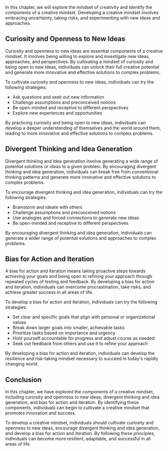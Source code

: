 
In this chapter, we will explore the mindset of creativity and identify the components of a creative mindset. Developing a creative mindset involves embracing uncertainty, taking risks, and experimenting with new ideas and approaches.

Curiosity and Openness to New Ideas
-----------------------------------

Curiosity and openness to new ideas are essential components of a creative mindset. It involves being willing to explore and investigate new ideas, approaches, and perspectives. By cultivating a mindset of curiosity and being open to new ideas, individuals can unlock their full creative potential and generate more innovative and effective solutions to complex problems.

To cultivate curiosity and openness to new ideas, individuals can try the following strategies:

* Ask questions and seek out new information
* Challenge assumptions and preconceived notions
* Be open-minded and receptive to different perspectives
* Explore new experiences and opportunities

By practicing curiosity and being open to new ideas, individuals can develop a deeper understanding of themselves and the world around them, leading to more innovative and effective solutions to complex problems.

Divergent Thinking and Idea Generation
--------------------------------------

Divergent thinking and idea generation involve generating a wide range of potential solutions or ideas to a given problem. By encouraging divergent thinking and idea generation, individuals can break free from conventional thinking patterns and generate more innovative and effective solutions to complex problems.

To encourage divergent thinking and idea generation, individuals can try the following strategies:

* Brainstorm and ideate with others
* Challenge assumptions and preconceived notions
* Use analogies and forced connections to generate new ideas
* Be open-minded and receptive to different perspectives

By encouraging divergent thinking and idea generation, individuals can generate a wider range of potential solutions and approaches to complex problems.

Bias for Action and Iteration
-----------------------------

A bias for action and iteration means taking proactive steps towards achieving your goals and being open to refining your approach through repeated cycles of testing and feedback. By developing a bias for action and iteration, individuals can overcome procrastination, take risks, and achieve greater success in all areas of life.

To develop a bias for action and iteration, individuals can try the following strategies:

* Set clear and specific goals that align with personal or organizational values
* Break down larger goals into smaller, achievable tasks
* Prioritize tasks based on importance and urgency
* Hold yourself accountable for progress and adjust course as needed
* Seek out feedback from others and use it to refine your approach

By developing a bias for action and iteration, individuals can develop the resilience and risk-taking mindset necessary to succeed in today's rapidly changing world.

Conclusion
----------

In this chapter, we have explored the components of a creative mindset, including curiosity and openness to new ideas, divergent thinking and idea generation, and bias for action and iteration. By identifying these components, individuals can begin to cultivate a creative mindset that promotes innovation and success.

To develop a creative mindset, individuals should cultivate curiosity and openness to new ideas, encourage divergent thinking and idea generation, and develop a bias for action and iteration. By following these principles, individuals can become more resilient, adaptable, and successful in all areas of life.
